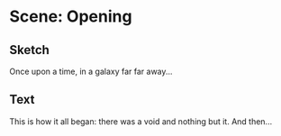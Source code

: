 # Scene: Opening

## Sketch

Once upon a time, in a galaxy far far away...

## Text

This is how it all began: there was a void and nothing but it. And then...
